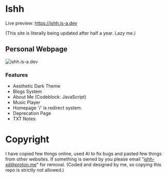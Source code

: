 # Ishh
Live preview: https://ishh.is-a.dev

(This site is literally being updated after half a year. Lazy me.)

## Personal Webpage 
![ishh.is-a.dev](https://us-east-1.tixte.net/uploads/ishh.likes.cash/Ishh.jpeg "Thumbnail")

### Features
- Aesthetic Dark Theme
- Blogs System
- About Me (Codeblock: JavaScript)
- Music Player 
- Homepage '/' is redirect system. 
- Deprecation Page
- TXT Notes


# Copyright
I have copied few things online, used AI to fix bugs and pasted few things from other websites. If something is owned by you please email "ishh-xd@proton.me" for removal.
(Coded and designed by me, so copying this repo is strictly not allowed.)
